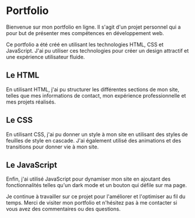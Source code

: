 # Portfolio


Bienvenue sur mon portfolio en ligne. Il s'agit d'un projet personnel qui a pour but de présenter mes compétences en développement web.

 Ce portfolio a été créé en utilisant les technologies HTML, CSS et JavaScript. J'ai pu utiliser ces technologies pour créer un design attractif et une expérience utilisateur fluide.

## Le HTML

 En utilisant HTML, j'ai pu structurer les différentes sections de mon site, telles que mes informations de contact, mon expérience professionnelle et mes projets réalisés.

## Le CSS
 
 En utilisant CSS, j'ai pu donner un style à mon site en utilisant des styles de feuilles de style en cascade. J'ai également utilisé des animations et des transitions pour donner vie à mon site.
 
## Le JavaScript

 Enfin, j'ai utilisé JavaScript pour dynamiser mon site en ajoutant des fonctionnalités telles qu'un dark mode et un bouton qui défile sur ma page.

Je continue à travailler sur ce projet pour l'améliorer et l'optimiser au fil du temps. Merci de visiter mon portfolio et n'hésitez pas à me contacter si vous avez des commentaires ou des questions.
 
